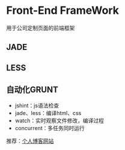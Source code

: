 # Front-End FrameWork
用于公司定制页面的前端框架

## JADE


## LESS


## 自动化GRUNT

- jshint：js语法检查
-	jade、less：编译html、css
-	watch：实时观察文件修改，编译过程
-	concurrent：多任务同时运行

推荐：[个人博客网站](http://www.xiangrenya.com)